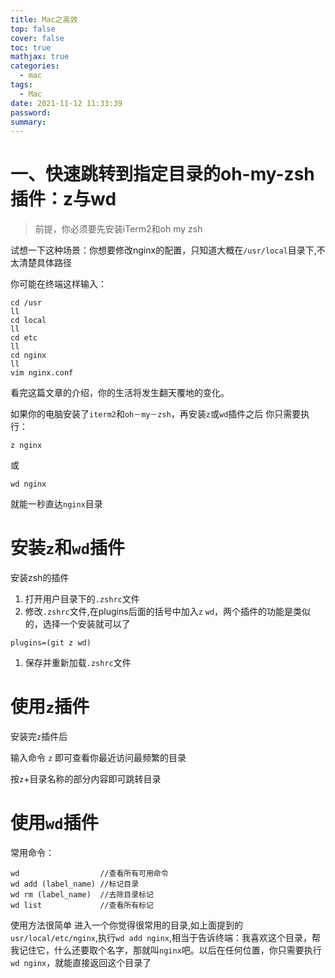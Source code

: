 ```yaml
---
title: Mac之高效
top: false
cover: false
toc: true
mathjax: true
categories:
  - mac	
tags:
  - Mac
date: 2021-11-12 11:33:39
password:
summary:
---
```


# 一、快速跳转到指定目录的oh-my-zsh插件：z与wd

> 前提，你必须要先安装iTerm2和oh my zsh

试想一下这种场景：你想要修改nginx的配置，只知道大概在`/usr/local`目录下,不太清楚具体路径

你可能在终端这样输入：

```
cd /usr
ll
cd local
ll
cd etc
ll
cd nginx
ll
vim nginx.conf
```

看完这篇文章的介绍，你的生活将发生翻天覆地的变化。

如果你的电脑安装了`iterm2`和`oh－my－zsh`，再安装`z`或`wd`插件之后
你只需要执行：

```
z nginx
```

或

```
wd nginx
```

就能一秒直达`nginx`目录

# 安装`z`和`wd`插件

安装zsh的插件

1. 打开用户目录下的`.zshrc`文件
2. 修改`.zshrc`文件,在plugins后面的括号中加入`z` `wd`，两个插件的功能是类似的，选择一个安装就可以了

```
plugins=(git z wd)
```

1. 保存并重新加载`.zshrc`文件

# 使用`z`插件

安装完`z`插件后

输入命令 `z` 即可查看你最近访问最频繁的目录

按`z`+目录名称的部分内容即可跳转目录


# 使用`wd`插件

常用命令：

```
wd                  //查看所有可用命令
wd add (label_name) //标记目录
wd rm (label_name)  //去除目录标记
wd list             //查看所有标记
```

使用方法很简单
进入一个你觉得很常用的目录,如上面提到的`usr/local/etc/nginx`,执行`wd add nginx`,相当于告诉终端：我喜欢这个目录，帮我记住它，什么还要取个名字，那就叫`nginx`吧。以后在任何位置，你只需要执行`wd nginx`，就能直接返回这个目录了

